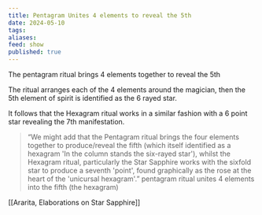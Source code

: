 ```yaml
---
title: Pentagram Unites 4 elements to reveal the 5th
date: 2024-05-10
tags: 
aliases: 
feed: show
published: true
---
```

The pentagram ritual brings 4 elements together to reveal the 5th

The ritual arranges each of the 4 elements around the magician, then the 5th element of spirit is identified as the 6 rayed star.

It follows that the Hexagram ritual works in a similar fashion with a 6 point star revealing the 7th manifestation.

> “We might add that the Pentagram ritual brings the four elements together to produce/reveal the fifth (which itself identified as a hexagram 'In the column stands the six-rayed star'), whilst the Hexagram ritual, particularly the Star Sapphire works with the sixfold star to produce a seventh 'point', found graphically as the rose at the heart of the 'unicursal hexagram'.” pentagram ritual unites 4 elements into the fifth (the hexagram)  

[[Ararita, Elaborations on Star Sapphire]]